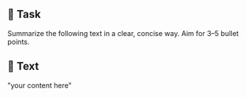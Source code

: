 ## 📝 Task
Summarize the following text in a clear, concise way. Aim for 3–5 bullet points.

## 📄 Text
"your content here"
